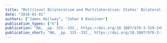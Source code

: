 ```yaml
---
title: "Multilevel Bilateralism and Multilateralism: States' Bilateral and Multilateral Fisheries Treaties and Their Secretariats"
date: "2016-01-01"
authors: ["James Hollway", "Johan H Koskinen"]
publication_types: ["6"]
publication: "NA, _pp. 315--332_, https://doi.org/10.1007/978-3-319-24520-1_13"
publication_short: "NA, _pp. 315--332_, https://doi.org/10.1007/978-3-319-24520-1_13"
---
```

